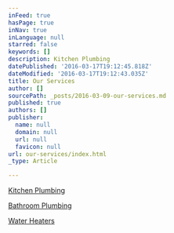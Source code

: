 ```yaml
---
inFeed: true
hasPage: true
inNav: true
inLanguage: null
starred: false
keywords: []
description: Kitchen Plumbing
datePublished: '2016-03-17T19:12:45.818Z'
dateModified: '2016-03-17T19:12:43.035Z'
title: Our Services
author: []
sourcePath: _posts/2016-03-09-our-services.md
published: true
authors: []
publisher:
  name: null
  domain: null
  url: null
  favicon: null
url: our-services/index.html
_type: Article

---
```

[Kitchen Plumbing][0]

[Bathroom Plumbing][1]

[Water Heaters][2]

[0]: https://thegrid.ai/little-rock-plumbing/kitchen-plumbing/
[1]: https://thegrid.ai/little-rock-plumbing/bathroom-plumbing
[2]: https://thegrid.ai/little-rock-plumbing/water-heaters